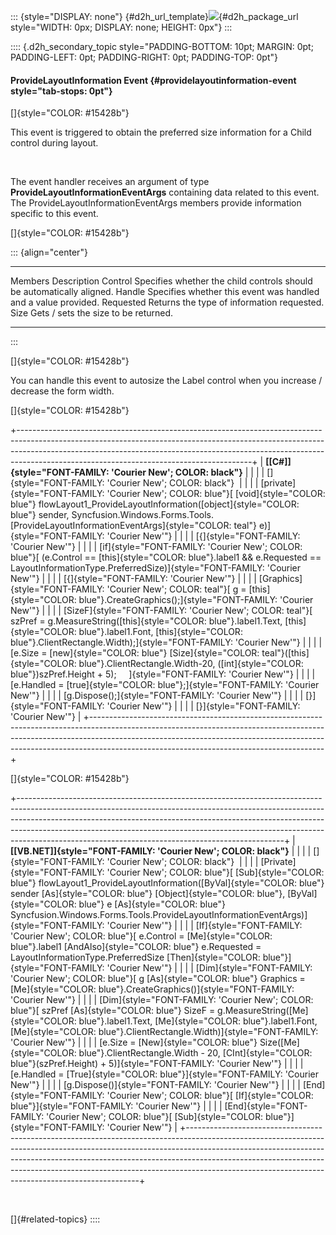 ::: {style="DISPLAY: none"}
[](ms-xhelp:///?Id=d2h_url_template){#d2h_url_template}![](!package_url!){#d2h_package_url style="WIDTH: 0px; DISPLAY: none; HEIGHT: 0px"}
:::

:::: {.d2h_secondary_topic style="PADDING-BOTTOM: 10pt; MARGIN: 0pt; PADDING-LEFT: 0pt; PADDING-RIGHT: 0pt; PADDING-TOP: 0pt"}
#### ProvideLayoutInformation Event {#providelayoutinformation-event style="tab-stops: 0pt"}

[]{style="COLOR: #15428b"} 

This event is triggered to obtain the preferred size information for a Child control during layout.

 

The event handler receives an argument of type **ProvideLayoutInformationEventArgs** containing data related to this event. The ProvideLayoutInformationEventArgs members provide information specific to this event.

[]{style="COLOR: #15428b"} 

::: {align="center"}
  ----------- -----------------------------------------------------------------------
  Members     Description
  Control     Specifies whether the child controls should be automatically aligned.
  Handle      Specifies whether this event was handled and a value provided.
  Requested   Returns the type of information requested.
  Size        Gets / sets the size to be returned.
  ----------- -----------------------------------------------------------------------
:::

[]{style="COLOR: #15428b"} 

You can handle this event to autosize the Label control when you increase / decrease the form width.

[]{style="COLOR: #15428b"} 

+----------------------------------------------------------------------------------------------------------------------------------------------------------------------------------------------------------------------------------------------------------------------------------------------------+
| **[\[C#\]]{style="FONT-FAMILY: 'Courier New'; COLOR: black"}**                                                                                                                                                                                                                                     |
|                                                                                                                                                                                                                                                                                                    |
| []{style="FONT-FAMILY: 'Courier New'; COLOR: black"}                                                                                                                                                                                                                                               |
|                                                                                                                                                                                                                                                                                                    |
| [private]{style="FONT-FAMILY: 'Courier New'; COLOR: blue"}[ [void]{style="COLOR: blue"} flowLayout1_ProvideLayoutInformation([object]{style="COLOR: blue"} sender, Syncfusion.Windows.Forms.Tools.[ProvideLayoutInformationEventArgs]{style="COLOR: teal"} e)]{style="FONT-FAMILY: 'Courier New'"} |
|                                                                                                                                                                                                                                                                                                    |
| [{]{style="FONT-FAMILY: 'Courier New'"}                                                                                                                                                                                                                                                            |
|                                                                                                                                                                                                                                                                                                    |
| [if]{style="FONT-FAMILY: 'Courier New'; COLOR: blue"}[ (e.Control == [this]{style="COLOR: blue"}.label1 && e.Requested == LayoutInformationType.PreferredSize)]{style="FONT-FAMILY: 'Courier New'"}                                                                                                |
|                                                                                                                                                                                                                                                                                                    |
| [{]{style="FONT-FAMILY: 'Courier New'"}                                                                                                                                                                                                                                                            |
|                                                                                                                                                                                                                                                                                                    |
| [Graphics]{style="FONT-FAMILY: 'Courier New'; COLOR: teal"}[ g = [this]{style="COLOR: blue"}.CreateGraphics();]{style="FONT-FAMILY: 'Courier New'"}                                                                                                                                                |
|                                                                                                                                                                                                                                                                                                    |
| [SizeF]{style="FONT-FAMILY: 'Courier New'; COLOR: teal"}[ szPref = g.MeasureString([this]{style="COLOR: blue"}.label1.Text, [this]{style="COLOR: blue"}.label1.Font, [this]{style="COLOR: blue"}.ClientRectangle.Width);]{style="FONT-FAMILY: 'Courier New'"}                                      |
|                                                                                                                                                                                                                                                                                                    |
| [e.Size = [new]{style="COLOR: blue"} [Size]{style="COLOR: teal"}([this]{style="COLOR: blue"}.ClientRectangle.Width-20, ([int]{style="COLOR: blue"})szPref.Height + 5);     ]{style="FONT-FAMILY: 'Courier New'"}                                                                                   |
|                                                                                                                                                                                                                                                                                                    |
| [e.Handled = [true]{style="COLOR: blue"};]{style="FONT-FAMILY: 'Courier New'"}                                                                                                                                                                                                                     |
|                                                                                                                                                                                                                                                                                                    |
| [g.Dispose();]{style="FONT-FAMILY: 'Courier New'"}                                                                                                                                                                                                                                                 |
|                                                                                                                                                                                                                                                                                                    |
| [}]{style="FONT-FAMILY: 'Courier New'"}                                                                                                                                                                                                                                                            |
|                                                                                                                                                                                                                                                                                                    |
| [}]{style="FONT-FAMILY: 'Courier New'"}                                                                                                                                                                                                                                                            |
+----------------------------------------------------------------------------------------------------------------------------------------------------------------------------------------------------------------------------------------------------------------------------------------------------+

[]{style="COLOR: #15428b"} 

+------------------------------------------------------------------------------------------------------------------------------------------------------------------------------------------------------------------------------------------------------------------------------------------------------------------------------------------------------------------------------------------+
| **[\[VB.NET\]]{style="FONT-FAMILY: 'Courier New'; COLOR: black"}**                                                                                                                                                                                                                                                                                                                       |
|                                                                                                                                                                                                                                                                                                                                                                                          |
| []{style="FONT-FAMILY: 'Courier New'; COLOR: black"}                                                                                                                                                                                                                                                                                                                                     |
|                                                                                                                                                                                                                                                                                                                                                                                          |
| [Private]{style="FONT-FAMILY: 'Courier New'; COLOR: blue"}[ [Sub]{style="COLOR: blue"} flowLayout1_ProvideLayoutInformation([ByVal]{style="COLOR: blue"} sender [As]{style="COLOR: blue"} [Object]{style="COLOR: blue"}, [ByVal]{style="COLOR: blue"} e [As]{style="COLOR: blue"} Syncfusion.Windows.Forms.Tools.ProvideLayoutInformationEventArgs)]{style="FONT-FAMILY: 'Courier New'"} |
|                                                                                                                                                                                                                                                                                                                                                                                          |
| [If]{style="FONT-FAMILY: 'Courier New'; COLOR: blue"}[ e.Control = [Me]{style="COLOR: blue"}.label1 [AndAlso]{style="COLOR: blue"} e.Requested = LayoutInformationType.PreferredSize [Then]{style="COLOR: blue"}]{style="FONT-FAMILY: 'Courier New'"}                                                                                                                                    |
|                                                                                                                                                                                                                                                                                                                                                                                          |
| [Dim]{style="FONT-FAMILY: 'Courier New'; COLOR: blue"}[ g [As]{style="COLOR: blue"} Graphics = [Me]{style="COLOR: blue"}.CreateGraphics()]{style="FONT-FAMILY: 'Courier New'"}                                                                                                                                                                                                           |
|                                                                                                                                                                                                                                                                                                                                                                                          |
| [Dim]{style="FONT-FAMILY: 'Courier New'; COLOR: blue"}[ szPref [As]{style="COLOR: blue"} SizeF = g.MeasureString([Me]{style="COLOR: blue"}.label1.Text, [Me]{style="COLOR: blue"}.label1.Font, [Me]{style="COLOR: blue"}.ClientRectangle.Width)]{style="FONT-FAMILY: 'Courier New'"}                                                                                                     |
|                                                                                                                                                                                                                                                                                                                                                                                          |
| [e.Size = [New]{style="COLOR: blue"} Size([Me]{style="COLOR: blue"}.ClientRectangle.Width - 20, [CInt]{style="COLOR: blue"}(szPref.Height) + 5)]{style="FONT-FAMILY: 'Courier New'"}                                                                                                                                                                                                     |
|                                                                                                                                                                                                                                                                                                                                                                                          |
| [e.Handled = [True]{style="COLOR: blue"}]{style="FONT-FAMILY: 'Courier New'"}                                                                                                                                                                                                                                                                                                            |
|                                                                                                                                                                                                                                                                                                                                                                                          |
| [g.Dispose()]{style="FONT-FAMILY: 'Courier New'"}                                                                                                                                                                                                                                                                                                                                        |
|                                                                                                                                                                                                                                                                                                                                                                                          |
| [End]{style="FONT-FAMILY: 'Courier New'; COLOR: blue"}[ [If]{style="COLOR: blue"}]{style="FONT-FAMILY: 'Courier New'"}                                                                                                                                                                                                                                                                   |
|                                                                                                                                                                                                                                                                                                                                                                                          |
| [End]{style="FONT-FAMILY: 'Courier New'; COLOR: blue"}[ [Sub]{style="COLOR: blue"}]{style="FONT-FAMILY: 'Courier New'"}                                                                                                                                                                                                                                                                  |
+------------------------------------------------------------------------------------------------------------------------------------------------------------------------------------------------------------------------------------------------------------------------------------------------------------------------------------------------------------------------------------------+

 

[]{#related-topics}
::::
